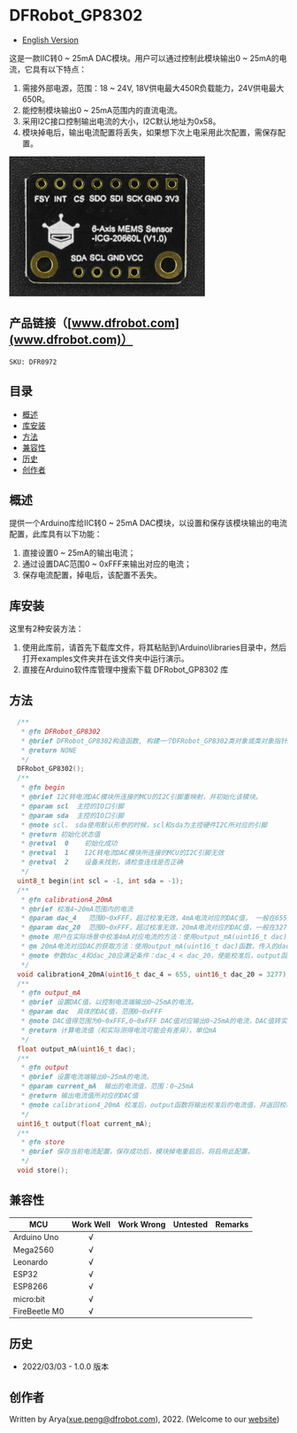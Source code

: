 # DFRobot_GP8302

* [English Version](./README.md)

这是一款IIC转0 ~ 25mA DAC模块。用户可以通过控制此模块输出0 ~ 25mA的电流，它具有以下特点：
1. 需接外部电源，范围：18 ~ 24V, 18V供电最大450R负载能力，24V供电最大650R。
2. 能控制模块输出0 ~ 25mA范围内的直流电流。
3. 采用I2C接口控制输出电流的大小，I2C默认地址为0x58。
4. 模块掉电后，输出电流配置将丢失，如果想下次上电采用此次配置，需保存配置。

![产品效果图](./resources/images/DFR0972.png) 

## 产品链接（[www.dfrobot.com](www.dfrobot.com)）
    SKU: DFR0972 

## 目录

  * [概述](#概述)
  * [库安装](#库安装)
  * [方法](#方法)
  * [兼容性](#兼容性)
  * [历史](#历史)
  * [创作者](#创作者)

## 概述
提供一个Arduino库给IIC转0 ~ 25mA DAC模块，以设置和保存该模块输出的电流配置，此库具有以下功能：
1. 直接设置0 ~ 25mA的输出电流；
2. 通过设置DAC范围0 ~ 0xFFF来输出对应的电流；
3. 保存电流配置，掉电后，该配置不丢失。

## 库安装

这里有2种安装方法：
1. 使用此库前，请首先下载库文件，将其粘贴到\Arduino\libraries目录中，然后打开examples文件夹并在该文件夹中运行演示。
2. 直接在Arduino软件库管理中搜索下载 DFRobot_GP8302 库

## 方法

```C++
  /**
   * @fn DFRobot_GP8302
   * @brief DFRobot_GP8302构造函数, 构建一个DFRobot_GP8302类对象或类对象指针。
   * @return NONE
   */
  DFRobot_GP8302();
  /**
   * @fn begin
   * @brief I2C转电流DAC模块所连接的MCU的I2C引脚重映射，并初始化该模块。
   * @param scl  主控的IO口引脚
   * @param sda  主控的IO口引脚
   * @note scl， sda使用默认形参的时候，scl和sda为主控硬件I2C所对应的引脚
   * @return 初始化状态值
   * @retval  0    初始化成功
   * @retval  1    I2C转电流DAC模块所连接的MCU的I2C引脚无效
   * @retval  2    设备未找到，请检查连线是否正确
   */
  uint8_t begin(int scl = -1, int sda = -1);
  /**
   * @fn calibration4_20mA
   * @brief 校准4~20mA范围内的电流
   * @param dac_4   范围0~0xFFF，超过校准无效，4mA电流对应的DAC值， 一般在655数值左右上下浮动，实际值需要用户在实际应用场景中测试4mA电流对应的DAC值
   * @param dac_20  范围0~0xFFF，超过校准无效，20mA电流对应的DAC值，一般在3277数值左右上下浮动，实际值需要用户在实际应用场景中测试20mA电流对应的DAC值
   * @note 用户在实际场景中校准4mA对应电流的方法：使用output_mA(uint16_t dac)函数，传入的dac参数在655数值上下左右浮动，用仪表检测输入那个DAC值时，测得的电流值为4mA即可
   * @n 20mA电流对应DAC的获取方法：使用output_mA(uint16_t dac)函数，传入的dac参数在3277数值上下左右浮动，用仪表检测输入那个DAC值时，测得的电流值为20mA即可
   * @note 参数dac_4和dac_20应满足条件：dac_4 < dac_20，使能校准后，output函数将输出校准后的电流值
   */
  void calibration4_20mA(uint16_t dac_4 = 655, uint16_t dac_20 = 3277);
  /**
   * @fn output_mA
   * @brief 设置DAC值，以控制电流端输出0~25mA的电流。
   * @param dac  具体的DAC值，范围0~0xFFF
   * @note DAC值得范围为0~0xFFF,0~0xFFF DAC值对应输出0~25mA的电流，DAC值转实际电流公式：Iout = (DAC/0xFFF)*25mA
   * @return 计算电流值（和实际测得电流可能会有差异），单位mA
   */
  float output_mA(uint16_t dac);
  /**
   * @fn output
   * @brief 设置电流端输出0~25mA的电流。
   * @param current_mA  输出的电流值，范围：0~25mA
   * @return 输出电流值所对应的DAC值
   * @note calibration4_20mA 校准后，output函数将输出校准后的电流值，并返回校准后的DAC值
   */
  uint16_t output(float current_mA);
  /**
   * @fn store
   * @brief 保存当前电流配置，保存成功后，模块掉电重启后，将启用此配置。
   */
  void store();
```

## 兼容性

MCU                |  Work Well    | Work Wrong   | Untested    | Remarks
------------------ | :----------: | :----------: | :---------: | -----
Arduino Uno        |       √       |              |             | 
Mega2560           |      √       |              |             | 
Leonardo           |      √       |              |             | 
ESP32              |      √       |              |             | 
ESP8266            |      √       |              |             | 
micro:bit          |      √       |              |             | 
FireBeetle M0      |      √       |              |             | 

## 历史

- 2022/03/03 - 1.0.0 版本

## 创作者

Written by Arya(xue.peng@dfrobot.com), 2022. (Welcome to our [website](https://www.dfrobot.com/))



